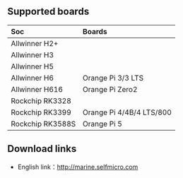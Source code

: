 ## Supported boards

Soc | Boards |
|:--|:--|
| Allwinner H2+ |  |
| Allwinner H3 |  | 
| Allwinner H5 | | 
| Allwinner H6 | Orange Pi 3/3 LTS |
| Allwinner H616 | Orange Pi Zero2 | 
| Rockchip RK3328 | | 
| Rockchip RK3399 | Orange Pi 4/4B/4 LTS/800 |
| Rockchip RK3588S | Orange Pi 5 |

## Download links
- English link：http://marine.selfmicro.com


